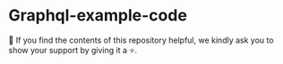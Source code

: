 # Graphql-example-code

🥰 If you find the contents of this repository helpful, we kindly ask you to show your support by giving it a ⭐.
